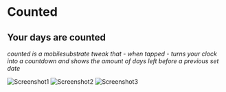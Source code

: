 # Counted
## Your days are counted
*counted is a mobilesubstrate tweak that - when tapped - turns your clock into a countdown and shows the amount of days left before a previous set date*

![Screenshot1](https://raw.githubusercontent.com/vanwijkdave/Counted/master/Artwork/Screenshots/%231.png)
![Screenshot2](https://raw.githubusercontent.com/vanwijkdave/Counted/master/Artwork/Screenshots/%232.png)
![Screenshot3](https://raw.githubusercontent.com/vanwijkdave/Counted/master/Artwork/Screenshots/%233.png)
